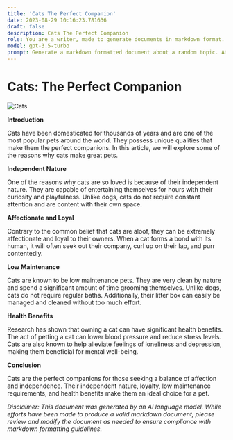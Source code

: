 ```yaml
---
title: 'Cats The Perfect Companion'
date: 2023-08-29 10:16:23.781636
draft: false
description: Cats The Perfect Companion
role: You are a writer, made to generate documents in markdown format. It is very important that all of the documents you generate are in valid markdown format.
model: gpt-3.5-turbo
prompt: Generate a markdown formatted document about a random topic. At the bottom, include a disclaimer explaining that the document was generated by you. The first line of the document should be the title. Make sure that the entire document is in proper markdown format, using a mix of various tags to make the document visually appealing.
---
```


# Cats: The Perfect Companion

![Cats](https://images.unsplash.com/photo-1518791841217-8f162f1e1138)

**Introduction**

Cats have been domesticated for thousands of years and are one of the most popular pets around the world. They possess unique qualities that make them the perfect companions. In this article, we will explore some of the reasons why cats make great pets.

**Independent Nature**

One of the reasons why cats are so loved is because of their independent nature. They are capable of entertaining themselves for hours with their curiosity and playfulness. Unlike dogs, cats do not require constant attention and are content with their own space.

**Affectionate and Loyal**

Contrary to the common belief that cats are aloof, they can be extremely affectionate and loyal to their owners. When a cat forms a bond with its human, it will often seek out their company, curl up on their lap, and purr contentedly.

**Low Maintenance**

Cats are known to be low maintenance pets. They are very clean by nature and spend a significant amount of time grooming themselves. Unlike dogs, cats do not require regular baths. Additionally, their litter box can easily be managed and cleaned without too much effort.

**Health Benefits**

Research has shown that owning a cat can have significant health benefits. The act of petting a cat can lower blood pressure and reduce stress levels. Cats are also known to help alleviate feelings of loneliness and depression, making them beneficial for mental well-being.

**Conclusion**

Cats are the perfect companions for those seeking a balance of affection and independence. Their independent nature, loyalty, low maintenance requirements, and health benefits make them an ideal choice for a pet.

*Disclaimer: This document was generated by an AI language model. While efforts have been made to produce a valid markdown document, please review and modify the document as needed to ensure compliance with markdown formatting guidelines.*